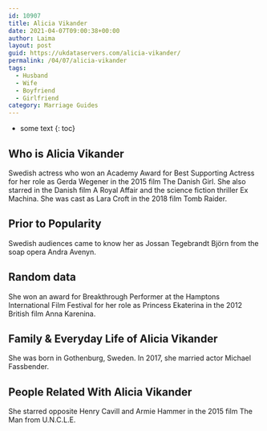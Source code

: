 ```yaml
---
id: 10907
title: Alicia Vikander
date: 2021-04-07T09:00:38+00:00
author: Laima
layout: post
guid: https://ukdataservers.com/alicia-vikander/
permalink: /04/07/alicia-vikander
tags:
  - Husband
  - Wife
  - Boyfriend
  - Girlfriend
category: Marriage Guides
---
```


* some text
{: toc}


## Who is Alicia Vikander
                  
                  
                  
Swedish actress who won an Academy Award for Best Supporting Actress for her role as Gerda Wegener in the 2015 film The Danish Girl. She also starred in the Danish film A Royal Affair and the science fiction thriller Ex Machina. She was cast as Lara Croft in the 2018 film Tomb Raider.
                  
              
            
              
            
                
                
                
## Prior to Popularity
                  
                  
                  
Swedish audiences came to know her as Jossan Tegebrandt Björn from the soap opera Andra Avenyn.
                  
              
            
              
            
                
                
                
## Random data
                  
                  
                  
She won an award for Breakthrough Performer at the Hamptons International Film Festival for her role as Princess Ekaterina in the 2012 British film Anna Karenina.
                  
              
            
              
            
                
                
                
## Family & Everyday Life of Alicia Vikander
                  
                  
                  
She was born in Gothenburg, Sweden. In 2017, she married actor Michael Fassbender.  
                  
              
            
              
            
                
                
                
## People Related With Alicia Vikander
                  
                  
                  
She starred opposite Henry Cavill and Armie Hammer in the 2015 film The Man from U.N.C.L.E.
                  
              
            
              
            
                
              
            
              
              
            
            
              
            
          
          
          